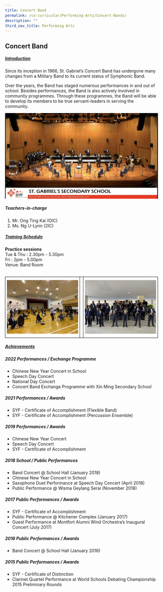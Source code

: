 ```yaml
---
title: Concert Band
permalink: /co-curricular/Performing-Arts/Concert-Bands/
description: ""
third_nav_title: Performing Arts
---
```

## Concert Band

##### <u>Introduction</u>

Since its inception in 1966, St. Gabriel’s Concert Band has undergone many changes from a Military Band to its current status of Symphonic Band.

Over the years, the Band has staged numerous performances in and out of school. Besides performances, the Band is also actively involved in community programmes. Through these programmes, the Band will be able to develop its members to be true servant-leaders in serving the community.  

![](/images/CCA/Performing%20Arts/Concert%20Band/SYF%202021%20Arts%20Presentation.jpeg)

##### Teachers-in-charge

1. Mr. Ong Ting Kai (OIC)
2. Ms. Ng U-Lynn (2IC)

##### <u>Training Schedule</u>

**Practice sessions**
<br>
Tue & Thu : 2.30pm - 5.30pm
<br>
Fri : 2pm - 5.00pm
<br>
Venue: Band Room
<br><br>
<style type="text/css">
.tg  {border-collapse:collapse;border-spacing:0;}
.tg td{border-color:black;border-style:solid;border-width:1px;font-family:Arial, sans-serif;font-size:14px;
  overflow:hidden;padding:10px 5px;word-break:normal;}
.tg th{border-color:black;border-style:solid;border-width:1px;font-family:Arial, sans-serif;font-size:14px;
  font-weight:normal;overflow:hidden;padding:10px 5px;word-break:normal;}
.tg .tg-tlx9{background-color:#FFF;color:#333;text-align:center;vertical-align:top}
.tg .tg-apyk{background-color:#FFF;color:#333;font-weight:bold;text-align:center;vertical-align:top}
</style>
<table class="tg">
<thead>
<tr>
    <th class="tg-tlx9"><img style="width:100%" src="/images/CCA/Performing%20Arts/Concert%20Band/Concert%20Band%2001.jpeg"></th>
	<th class="tg-tlx9"></th>
    <th class="tg-tlx9"><img class="tg-tlx9"><img style="width:100%" src="/images/CCA/Performing%20Arts/Concert%20Band/Concert%20Band%2002.jpeg">
    </th>
  </th></tr>
</thead>
<tbody>
</tbody>
</table>

##### <u>Achievements</u>

##### 2022 Performances / Exchange Programme

*   Chinese New Year Concert in School
*   Speech Day Concert
*   National Day Concert
*   Concert Band Exchange Programme with Xin Ming Secondary School

##### 2021 Performances / Awards

*   SYF - Certificate of Accomplishment (Flexible Band)
*   SYF - Certificate of Accomplishment (Percussion Ensemble)

##### 2019 Performances / Awards

*   Chinese New Year Concert
*   Speech Day Concert
*   SYF - Certificate of Accomplishment

##### 2018 School / Public Performances

*   Band Concert @ School Hall (January 2018)
*   Chinese New Year Concert in School
*   Saxophone Duet Performance at Speech Day Concert (April 2018)
*   Public Performance @ Wisma Geylang Serai (November 2018)

##### 2017 Public Performances / Awards

*   SYF - Certificate of Accomplishment
*   Public Performance @ Kitchener Complex (January 2017)
*   Guest Performance at Montfort Alumni Wind Orchestra’s Inaugural Concert (July 2017)

##### 2016 Public Performances / Awards

*   Band Concert @ School Hall (January 2016)

##### 2015 Public Performances / Awards

*   SYF - Certificate of Distinction
*   Clarinet Quartet Performance at World Schools Debating Championship 2015 Preliminary Rounds